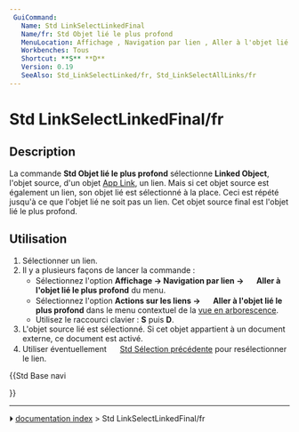 ```yaml
---
 GuiCommand:
   Name: Std LinkSelectLinkedFinal
   Name/fr: Std Objet lié le plus profond
   MenuLocation: Affichage , Navigation par lien , Aller à l'objet lié le plus profond
   Workbenches: Tous
   Shortcut: **S** **D**
   Version: 0.19
   SeeAlso: Std_LinkSelectLinked/fr, Std_LinkSelectAllLinks/fr
---
```


# Std LinkSelectLinkedFinal/fr

## Description

La commande **Std Objet lié le plus profond** sélectionne **Linked Object**, l\'objet source, d\'un objet [App Link](App_Link/fr.md), un lien. Mais si cet objet source est également un lien, son objet lié est sélectionné à la place. Ceci est répété jusqu\'à ce que l\'objet lié ne soit pas un lien. Cet objet source final est l\'objet lié le plus profond.



## Utilisation

1.  Sélectionner un lien.
2.  Il y a plusieurs façons de lancer la commande :
    -   Sélectionnez l\'option **Affichage → Navigation par lien → <img src="images/Std_LinkSelectLinkedFinal.svg" width=16px> Aller à l'objet lié le plus profond** du menu.
    -   Sélectionnez l\'option **Actions sur les liens → <img src="images/Std_LinkSelectLinkedFinal.svg" width=16px> Aller à l'objet lié le plus profond** dans le menu contextuel de la [vue en arborescence](Tree_view/fr.md).
    -   Utilisez le raccourci clavier : **S** puis **D**.
3.  L\'objet source lié est sélectionné. Si cet objet appartient à un document externe, ce document est activé.
4.  Utiliser éventuellement <img alt="" src=images/Std_SelBack.svg  style="width:16px;"> [Std Sélection précédente](Std_SelBack/fr.md) pour resélectionner le lien.





{{Std Base navi

}}



---
⏵ [documentation index](../README.md) > Std LinkSelectLinkedFinal/fr
